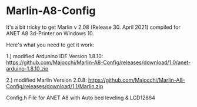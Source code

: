 # Marlin-A8-Config

It's a bit tricky to get Marlin v 2.08 (Release 30. April 2021) compiled for ANET A8 3d-Printer on Windows 10.

Here's what you need to get it work:

1.) modified Ardunino IDE Version 1.8.10:
https://github.com/Majocchi/Marlin-A8-Config/releases/download/1.0/anet-arduino-1.8.10.zip

2.) modified Marlin Version 2.0.8:
https://github.com/Majocchi/Marlin-A8-Config/releases/download/1.1/Marlin.zip




Config.h File for ANET A8 with Auto bed leveling &amp; LCD12864
